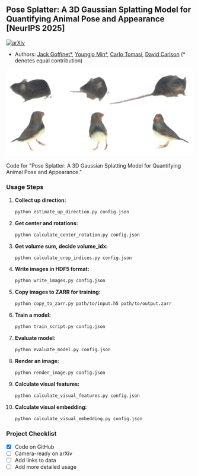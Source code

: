 ## Pose Splatter: A 3D Gaussian Splatting Model for Quantifying Animal Pose and Appearance [NeurIPS 2025]
[![arXiv](https://img.shields.io/badge/arXiv-2505.18342-b31b1b.svg)](https://arxiv.org/pdf/2505.18342.pdf) 

- Authors: [Jack Goffinet*](https://scholar.google.com/citations?user=-oXW2RYAAAAJ&hl=en),  [Youngjo Min*](https://sites.google.com/view/youngjo-min),  [Carlo Tomasi](https://users.cs.duke.edu/~tomasi/), [David Carlson](https://carlson.pratt.duke.edu/) (* denotes equal contribution)
<div align="center">

![Teaser Image](assets/teaser.png)

</div>


Code for "Pose Splatter: A 3D Gaussian Splatting Model for Quantifying Animal Pose and Appearance."


### Usage Steps

1. **Collect up direction:**
    ```bash
    python estimate_up_direction.py config.json
    ```

2. **Get center and rotations:**
    ```bash
    python calculate_center_rotation.py config.json
    ```

3. **Get volume sum, decide volume_idx:**
    ```bash
    python calculate_crop_indices.py config.json
    ```

4. **Write images in HDF5 format:**
    ```bash
    python write_images.py config.json
    ```

5. **Copy images to ZARR for training:**
    ```bash
    python copy_to_zarr.py path/to/input.h5 path/to/output.zarr
    ```

6. **Train a model:**
    ```bash
    python train_script.py config.json
    ```

7. **Evaluate model:**
    ```bash
    python evaluate_model.py config.json
    ```

8. **Render an image:**
    ```bash
    python render_image.py config.json
    ```

9. **Calculate visual features:**
    ```bash
    python calculate_visual_features.py config.json
    ```

10. **Calculate visual embedding:**
    ```bash
    python calculate_visual_embedding.py config.json
    ```

### Project Checklist
- [x] Code on GitHub
- [ ] Camera-ready on arXiv
- [ ] Add links to data
- [ ] Add more detailed usage
